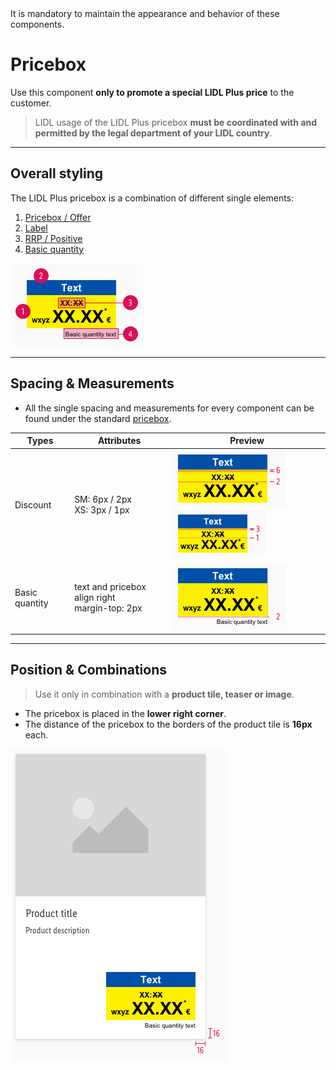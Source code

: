 <AlertWarning alertHeadline="Not modifiable">
 It is mandatory to maintain the appearance and behavior of these components.
</AlertWarning>

# Pricebox

Use this component **only to promote a special LIDL Plus price** to the customer.

> LIDL usage of the LIDL Plus pricebox **must be coordinated with and permitted by the legal department of your LIDL country**.

---

## Overall styling

The LIDL Plus pricebox is a combination of different single elements:

1. [Pricebox / Offer](../../Components/Pricebox/Pricebox.md#overall-styling)
2. [Label](../../Components/Pricebox/Pricebox.md#label)
3. [RRP / Positive](../../Components/Pricebox/Pricebox.md#discount)
4. [Basic quantity](../../Components/Pricebox/Pricebox.md#basic-quantity)

![LIDL Plus: pricebox](assets/variants/pricebox@1x.png)

---

## Spacing & Measurements

- All the single spacing and measurements for every component can be found under the standard [pricebox](../../Components/Pricebox/Pricebox.md#spacing--measurements).

| Types | Attributes | Preview |
|---|---|---|
| Discount | SM: 6px / 2px<br> XS: 3px / 1px | ![discount SM](assets/measurements/rrp-SM@1x.png) ![discount XS](assets/measurements/rrp-XS@1x.png) |
| Basic quantity | text and pricebox align right <br> margin-top: 2px | ![special offer](assets/position/basic-quantity@1x.png) |

---

## Position & Combinations

> Use it only in combination with a **product tile, teaser or image**.

- The pricebox is placed in the **lower right corner**.
- The distance of the pricebox to the borders of the product tile is **16px** each.
<!-- - The component **can be displayed** in combination with a LIDL Plus ribbon. -->

![position](assets/position/pricebox@1x.png)
